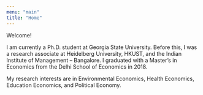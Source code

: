 ```yaml
---
menu: "main"
title: "Home"
---
```


Welcome!

I am currently a Ph.D. student at Georgia State University. Before this, I was a research associate at Heidelberg University, HKUST, and the Indian Institute of Management – Bangalore. I graduated with a Master’s in Economics from the Delhi School of Economics in 2018.

My research interests are in Environmental Economics, Health Economics, Education Economics, and Political Economy.
